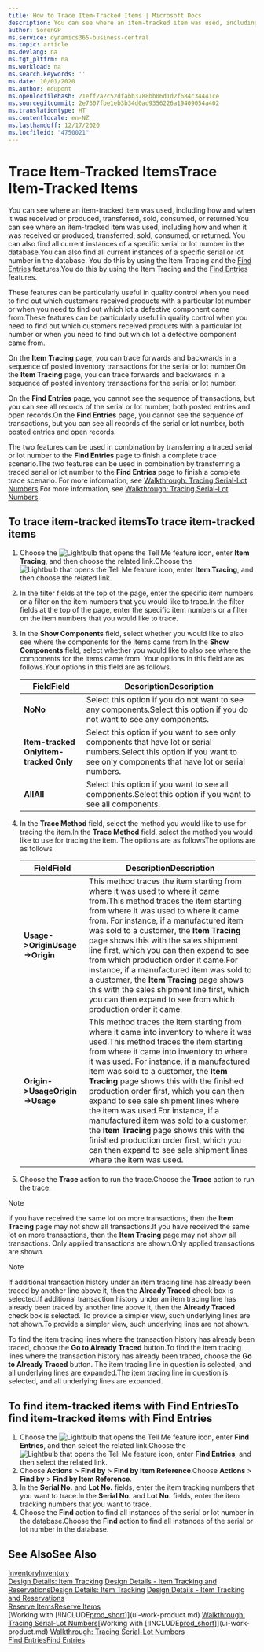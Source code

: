 ```yaml
---
title: How to Trace Item-Tracked Items | Microsoft Docs
description: You can see where an item-tracked item was used, including how and when it was received or produced, transferred, sold, consumed, or returned. You can also find all current instances of a specific serial or lot number in the database. You do this by using the Item Tracing and the Navigate features.
author: SorenGP
ms.service: dynamics365-business-central
ms.topic: article
ms.devlang: na
ms.tgt_pltfrm: na
ms.workload: na
ms.search.keywords: ''
ms.date: 10/01/2020
ms.author: edupont
ms.openlocfilehash: 21eff2a2c52dfabb3788bb06d1d2f684c34441ce
ms.sourcegitcommit: 2e7307fbe1eb3b34d0ad9356226a19409054a402
ms.translationtype: HT
ms.contentlocale: en-NZ
ms.lasthandoff: 12/17/2020
ms.locfileid: "4750021"
---
```

# <a name="trace-item-tracked-items"></a><span data-ttu-id="38a72-105">Trace Item-Tracked Items</span><span class="sxs-lookup"><span data-stu-id="38a72-105">Trace Item-Tracked Items</span></span>
<span data-ttu-id="38a72-106">You can see where an item-tracked item was used, including how and when it was received or produced, transferred, sold, consumed, or returned.</span><span class="sxs-lookup"><span data-stu-id="38a72-106">You can see where an item-tracked item was used, including how and when it was received or produced, transferred, sold, consumed, or returned.</span></span> <span data-ttu-id="38a72-107">You can also find all current instances of a specific serial or lot number in the database.</span><span class="sxs-lookup"><span data-stu-id="38a72-107">You can also find all current instances of a specific serial or lot number in the database.</span></span> <span data-ttu-id="38a72-108">You do this by using the Item Tracing and the [Find Entries](ui-find-entries.md) features.</span><span class="sxs-lookup"><span data-stu-id="38a72-108">You do this by using the Item Tracing and the [Find Entries](ui-find-entries.md) features.</span></span>  

<span data-ttu-id="38a72-109">These features can be particularly useful in quality control when you need to find out which customers received products with a particular lot number or when you need to find out which lot a defective component came from.</span><span class="sxs-lookup"><span data-stu-id="38a72-109">These features can be particularly useful in quality control when you need to find out which customers received products with a particular lot number or when you need to find out which lot a defective component came from.</span></span>  

 <span data-ttu-id="38a72-110">On the **Item Tracing** page, you can trace forwards and backwards in a sequence of posted inventory transactions for the serial or lot number.</span><span class="sxs-lookup"><span data-stu-id="38a72-110">On the **Item Tracing** page, you can trace forwards and backwards in a sequence of posted inventory transactions for the serial or lot number.</span></span>  

 <span data-ttu-id="38a72-111">On the **Find Entries** page, you cannot see the sequence of transactions, but you can see all records of the serial or lot number, both posted entries and open records.</span><span class="sxs-lookup"><span data-stu-id="38a72-111">On the **Find Entries** page, you cannot see the sequence of transactions, but you can see all records of the serial or lot number, both posted entries and open records.</span></span>  

 <span data-ttu-id="38a72-112">The two features can be used in combination by transferring a traced serial or lot number to the **Find Entries** page to finish a complete trace scenario.</span><span class="sxs-lookup"><span data-stu-id="38a72-112">The two features can be used in combination by transferring a traced serial or lot number to the **Find Entries** page to finish a complete trace scenario.</span></span> <span data-ttu-id="38a72-113">For more information, see [Walkthrough: Tracing Serial-Lot Numbers](walkthrough-tracing-serial-lot-numbers.md).</span><span class="sxs-lookup"><span data-stu-id="38a72-113">For more information, see [Walkthrough: Tracing Serial-Lot Numbers](walkthrough-tracing-serial-lot-numbers.md).</span></span>  

## <a name="to-trace-item-tracked-items"></a><span data-ttu-id="38a72-114">To trace item-tracked items</span><span class="sxs-lookup"><span data-stu-id="38a72-114">To trace item-tracked items</span></span>  

1.  <span data-ttu-id="38a72-115">Choose the ![Lightbulb that opens the Tell Me feature](media/ui-search/search_small.png "Tell me what you want to do") icon, enter **Item Tracing**, and then choose the related link.</span><span class="sxs-lookup"><span data-stu-id="38a72-115">Choose the ![Lightbulb that opens the Tell Me feature](media/ui-search/search_small.png "Tell me what you want to do") icon, enter **Item Tracing**, and then choose the related link.</span></span>  
2.  <span data-ttu-id="38a72-116">In the filter fields at the top of the page, enter the specific item numbers or a filter on the item numbers that you would like to trace.</span><span class="sxs-lookup"><span data-stu-id="38a72-116">In the filter fields at the top of the page, enter the specific item numbers or a filter on the item numbers that you would like to trace.</span></span>  
3.  <span data-ttu-id="38a72-117">In the **Show Components** field, select whether you would like to also see where the components for the items came from.</span><span class="sxs-lookup"><span data-stu-id="38a72-117">In the **Show Components** field, select whether you would like to also see where the components for the items came from.</span></span> <span data-ttu-id="38a72-118">Your options in this field are as follows.</span><span class="sxs-lookup"><span data-stu-id="38a72-118">Your options in this field are as follows.</span></span>  

    |<span data-ttu-id="38a72-119">Field</span><span class="sxs-lookup"><span data-stu-id="38a72-119">Field</span></span>|<span data-ttu-id="38a72-120">Description</span><span class="sxs-lookup"><span data-stu-id="38a72-120">Description</span></span>|  
    |----------------------------------|---------------------------------------|  
    |<span data-ttu-id="38a72-121">**No**</span><span class="sxs-lookup"><span data-stu-id="38a72-121">**No**</span></span>|<span data-ttu-id="38a72-122">Select this option if you do not want to see any components.</span><span class="sxs-lookup"><span data-stu-id="38a72-122">Select this option if you do not want to see any components.</span></span>|  
    |<span data-ttu-id="38a72-123">**Item-tracked Only**</span><span class="sxs-lookup"><span data-stu-id="38a72-123">**Item-tracked Only**</span></span>|<span data-ttu-id="38a72-124">Select this option if you want to see only components that have lot or serial numbers.</span><span class="sxs-lookup"><span data-stu-id="38a72-124">Select this option if you want to see only components that have lot or serial numbers.</span></span>|  
    |<span data-ttu-id="38a72-125">**All**</span><span class="sxs-lookup"><span data-stu-id="38a72-125">**All**</span></span>|<span data-ttu-id="38a72-126">Select this option if you want to see all components.</span><span class="sxs-lookup"><span data-stu-id="38a72-126">Select this option if you want to see all components.</span></span>|  

4.  <span data-ttu-id="38a72-127">In the **Trace Method** field, select the method you would like to use for tracing the item.</span><span class="sxs-lookup"><span data-stu-id="38a72-127">In the **Trace Method** field, select the method you would like to use for tracing the item.</span></span> <span data-ttu-id="38a72-128">The options are as follows</span><span class="sxs-lookup"><span data-stu-id="38a72-128">The options are as follows</span></span>  

    |<span data-ttu-id="38a72-129">Field</span><span class="sxs-lookup"><span data-stu-id="38a72-129">Field</span></span>|<span data-ttu-id="38a72-130">Description</span><span class="sxs-lookup"><span data-stu-id="38a72-130">Description</span></span>|  
    |----------------------------------|---------------------------------------|  
    |<span data-ttu-id="38a72-131">**Usage->Origin**</span><span class="sxs-lookup"><span data-stu-id="38a72-131">**Usage->Origin**</span></span>|<span data-ttu-id="38a72-132">This method traces the item starting from where it was used to where it came from.</span><span class="sxs-lookup"><span data-stu-id="38a72-132">This method traces the item starting from where it was used to where it came from.</span></span> <span data-ttu-id="38a72-133">For instance, if a manufactured item was sold to a customer, the **Item Tracing** page shows this with the sales shipment line first, which you can then expand to see from which production order it came.</span><span class="sxs-lookup"><span data-stu-id="38a72-133">For instance, if a manufactured item was sold to a customer, the **Item Tracing** page shows this with the sales shipment line first, which you can then expand to see from which production order it came.</span></span>|  
    |<span data-ttu-id="38a72-134">**Origin->Usage**</span><span class="sxs-lookup"><span data-stu-id="38a72-134">**Origin->Usage**</span></span>|<span data-ttu-id="38a72-135">This method traces the item starting from where it came into inventory to where it was used.</span><span class="sxs-lookup"><span data-stu-id="38a72-135">This method traces the item starting from where it came into inventory to where it was used.</span></span> <span data-ttu-id="38a72-136">For instance, if a manufactured item was sold to a customer, the **Item Tracing** page shows this with the finished production order first, which you can then expand to see sale shipment lines where the item was used.</span><span class="sxs-lookup"><span data-stu-id="38a72-136">For instance, if a manufactured item was sold to a customer, the **Item Tracing** page shows this with the finished production order first, which you can then expand to see sale shipment lines where the item was used.</span></span>|  

5.  <span data-ttu-id="38a72-137">Choose the **Trace** action to run the trace.</span><span class="sxs-lookup"><span data-stu-id="38a72-137">Choose the **Trace** action to run the trace.</span></span>  

> [!NOTE]  
>  <span data-ttu-id="38a72-138">If you have received the same lot on more transactions, then the **Item Tracing** page may not show all transactions.</span><span class="sxs-lookup"><span data-stu-id="38a72-138">If you have received the same lot on more transactions, then the **Item Tracing** page may not show all transactions.</span></span> <span data-ttu-id="38a72-139">Only applied transactions are shown.</span><span class="sxs-lookup"><span data-stu-id="38a72-139">Only applied transactions are shown.</span></span>  

> [!NOTE]  
>  <span data-ttu-id="38a72-140">If additional transaction history under an item tracing line has already been traced by another line above it, then the **Already Traced** check box is selected.</span><span class="sxs-lookup"><span data-stu-id="38a72-140">If additional transaction history under an item tracing line has already been traced by another line above it, then the **Already Traced** check box is selected.</span></span> <span data-ttu-id="38a72-141">To provide a simpler view, such underlying lines are not shown.</span><span class="sxs-lookup"><span data-stu-id="38a72-141">To provide a simpler view, such underlying lines are not shown.</span></span>  
>   
>  <span data-ttu-id="38a72-142">To find the item tracing lines where the transaction history has already been traced, choose the **Go to Already Traced** button.</span><span class="sxs-lookup"><span data-stu-id="38a72-142">To find the item tracing lines where the transaction history has already been traced, choose the **Go to Already Traced** button.</span></span> <span data-ttu-id="38a72-143">The item tracing line in question is selected, and all underlying lines are expanded.</span><span class="sxs-lookup"><span data-stu-id="38a72-143">The item tracing line in question is selected, and all underlying lines are expanded.</span></span>  

## <a name="to-find-item-tracked-items-with-find-entries"></a><span data-ttu-id="38a72-144">To find item-tracked items with Find Entries</span><span class="sxs-lookup"><span data-stu-id="38a72-144">To find item-tracked items with Find Entries</span></span>  

1. <span data-ttu-id="38a72-145">Choose the ![Lightbulb that opens the Tell Me feature](media/ui-search/search_small.png "Tell me what you want to do") icon, enter **Find Entries**, and then select the related link.</span><span class="sxs-lookup"><span data-stu-id="38a72-145">Choose the ![Lightbulb that opens the Tell Me feature](media/ui-search/search_small.png "Tell me what you want to do") icon, enter **Find Entries**, and then select the related link.</span></span>  
2. <span data-ttu-id="38a72-146">Choose **Actions** > **Find by** > **Find by Item Reference**.</span><span class="sxs-lookup"><span data-stu-id="38a72-146">Choose **Actions** > **Find by** > **Find by Item Reference**.</span></span>
3. <span data-ttu-id="38a72-147">In the **Serial No.** and **Lot No.** fields, enter the item tracking numbers that you want to trace.</span><span class="sxs-lookup"><span data-stu-id="38a72-147">In the **Serial No.** and **Lot No.** fields, enter the item tracking numbers that you want to trace.</span></span>  
4. <span data-ttu-id="38a72-148">Choose the **Find** action to find all instances of the serial or lot number in the database.</span><span class="sxs-lookup"><span data-stu-id="38a72-148">Choose the **Find** action to find all instances of the serial or lot number in the database.</span></span>  

## <a name="see-also"></a><span data-ttu-id="38a72-149">See Also</span><span class="sxs-lookup"><span data-stu-id="38a72-149">See Also</span></span>  
[<span data-ttu-id="38a72-150">Inventory</span><span class="sxs-lookup"><span data-stu-id="38a72-150">Inventory</span></span>](inventory-manage-inventory.md)  
<span data-ttu-id="38a72-151">[Design Details: Item Tracking](design-details-item-tracking.md)
[Design Details - Item Tracking and Reservations](design-details-item-tracking-and-reservations.md)</span><span class="sxs-lookup"><span data-stu-id="38a72-151">[Design Details: Item Tracking](design-details-item-tracking.md)
[Design Details - Item Tracking and Reservations](design-details-item-tracking-and-reservations.md)</span></span>  
[<span data-ttu-id="38a72-152">Reserve Items</span><span class="sxs-lookup"><span data-stu-id="38a72-152">Reserve Items</span></span>](inventory-how-to-reserve-items.md)  
<span data-ttu-id="38a72-153">[Working with [!INCLUDE[prod_short](includes/prod_short.md)]](ui-work-product.md)
[Walkthrough: Tracing Serial-Lot Numbers](walkthrough-tracing-serial-lot-numbers.md)</span><span class="sxs-lookup"><span data-stu-id="38a72-153">[Working with [!INCLUDE[prod_short](includes/prod_short.md)]](ui-work-product.md)
[Walkthrough: Tracing Serial-Lot Numbers](walkthrough-tracing-serial-lot-numbers.md)</span></span>  
[<span data-ttu-id="38a72-154">Find Entries</span><span class="sxs-lookup"><span data-stu-id="38a72-154">Find Entries</span></span>](ui-find-entries.md)  
